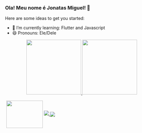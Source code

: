 ### Ola! Meu nome é Jonatas Miguel! 👋



Here are some ideas to get you started:
- 🌱 I’m currently learning: Flutter and Javascript
- 😄 Pronouns: Ele/Dele



<div align="center">
  <a href="https://github.com/JonatasMSS">
  <img height="180em" src="https://github-readme-stats.vercel.app/api?username=JonatasMSS&show_icons=true&theme=dracula&include_all_commits=true&count_private=true"/>
  <img height="180em" src="https://github-readme-stats.vercel.app/api/top-langs/?username=JonatasMSS&layout=compact&langs_count=7&theme=dracula"/>
</div>

 <div style="display:inline-block">
    <br>
   <img />
    <img align="center" height=90 width=120 src="https://cdn.jsdelivr.net/gh/devicons/devicon/icons/dart/dart-plain-wordmark.svg" />
    <img src="https://cdn.jsdelivr.net/gh/devicons/devicon/icons/react/react-original-wordmark.svg" />
          
   </div>
  <div style="display:inline-block">
    <br>
    <a href="https://www.linkedin.com/in/jonatasmss/"><img align="center" src="https://img.shields.io/badge/LinkedIn-0077B5?style=for-the-badge&logo=linkedin&logoColor=white"></a>
    
  </div>
 

